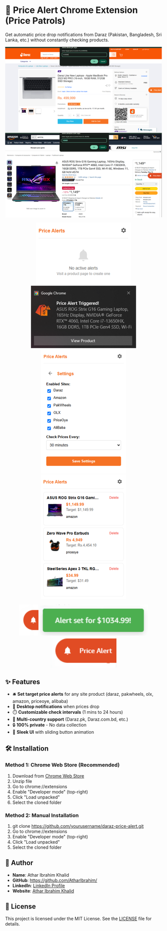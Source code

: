 # 🔔 Price Alert Chrome Extension (Price Patrols)


Get automatic price drop notifications from Daraz (Pakistan, Bangladesh, Sri Lanka, etc.) without constantly checking products.

![Extension Demo](screenshots/Screenshot%202025-05-01%20164109.png) 
![Extension Demo](screenshots/Screenshot%202025-05-04%20095259.png) 
<p align="center">
  <img src="screenshots/Screenshot 2025-05-01 164224.png" height="200"/>
  <img src="screenshots/Screenshot%202025-05-04%20095835.png" height="200"/>
  <img src="screenshots/Screenshot%202025-05-04%20095040.png" height="400"/>
  <img src="screenshots/Screenshot%202025-05-04%20095451.png" height="400"/> 
</p>
<p align="center">
  <img src="screenshots/Screenshot%202025-05-04%20095159.png" height="100"/>
  <img src="screenshots/Screenshot%202025-05-04%20095319.png" height="100"/>
  <img src="screenshots/Screenshot%202025-05-04%20095217.png" height="100"/>
</p>




## ✨ Features

- 🛎️ **Set target price alerts** for any site product (daraz, pakwheels, olx, amazon, priceoye, alibaba)
- 🔔 **Desktop notifications** when prices drop
- ⏱️ **Customizable check intervals** (1 mins to 24 hours)
- 🛒 **Multi-country support** (Daraz.pk, Daraz.com.bd, etc.)
- 🔒 **100% private** - No data collection
- 🎨 **Sleek UI** with sliding button animation

## 🛠️ Installation

### Method 1: Chrome Web Store (Recommended)
1. Download from [Chrome Web Store](https://pricepatrols.netlify.app/)
2. Unzip file
3. Go to chrome://extensions
4. Enable "Developer mode" (top-right)
5. Click "Load unpacked"
6. Select the cloned folder

### Method 2: Manual Installation


1. git clone https://github.com/yourusername/daraz-price-alert.git
2. Go to chrome://extensions
3. Enable "Developer mode" (top-right)
4. Click "Load unpacked"
5. Select the cloned folder


## 👤 Author

<ul>
  <li><strong>Name</strong>: Athar Ibrahim Khalid</li>
  <li><strong>GitHub</strong>: <a href="https://github.com/AtharIbrahim/" target="_blank">https://github.com/AtharIbrahim/</a></li>
  <li><strong>LinkedIn</strong>: <a href="https://www.linkedin.com/in/athar-ibrahim-khalid-0715172a2/" target="_blank">LinkedIn Profile</a></li>
  <li><strong>Website</strong>: <a href="https://atharibrahimkhalid.netlify.app/" target="_blank">Athar Ibrahim Khalid</a></li>
</ul>


## 📝 License

This project is licensed under the MIT License. See the [LICENSE](LICENSE.txt) file for details.
